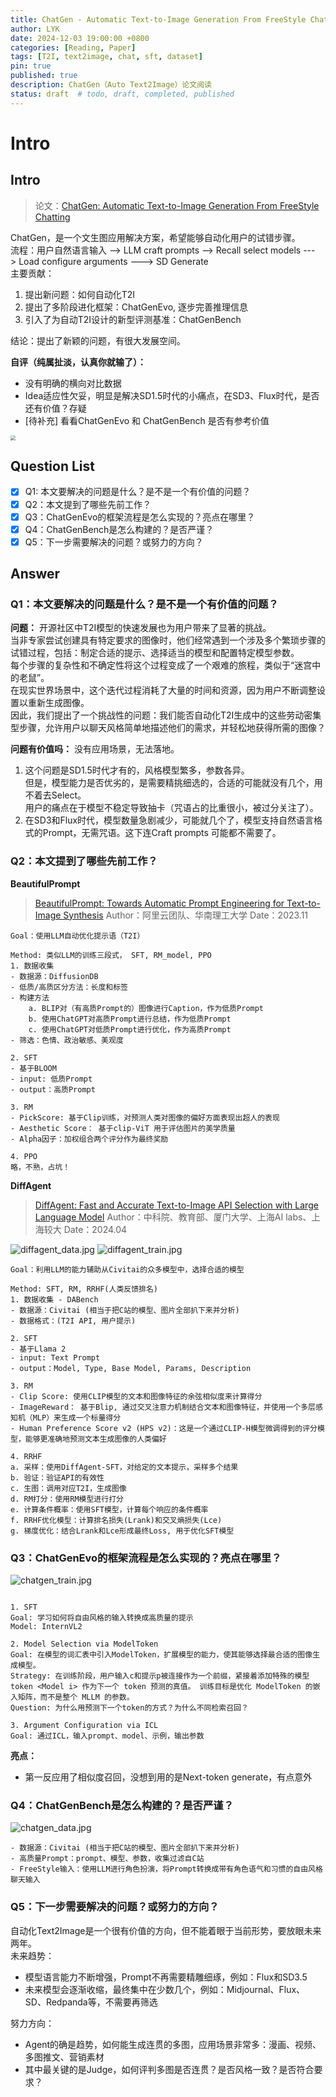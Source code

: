 ```yaml
---
title: ChatGen - Automatic Text-to-Image Generation From FreeStyle Chatting
author: LYK
date: 2024-12-03 19:00:00 +0800
categories: [Reading, Paper]
tags: [T2I, text2image, chat, sft, dataset]
pin: true
published: true
description: ChatGen（Auto Text2Image）论文阅读
status: draft  # todo, draft, completed, published
---
```



# Intro

## Intro  
> 论文：[ChatGen: Automatic Text-to-Image Generation From FreeStyle Chatting](https://arxiv.org/abs/2411.17176)  

ChatGen，是一个文生图应用解决方案，希望能够自动化用户的试错步骤。  
流程：用户自然语言输入 --> LLM craft prompts --> Recall select models ---> Load configure arguments ---> SD Generate  
主要贡献：
1. 提出新问题：如何自动化T2I
2. 提出了多阶段进化框架：ChatGenEvo, 逐步完善推理信息
3. 引入了为自动T2I设计的新型评测基准：ChatGenBench

结论：提出了新颖的问题，有很大发展空间。

**自评（纯属扯淡，认真你就输了）：** 
- 没有明确的横向对比数据
- Idea适应性欠妥，明显是解决SD1.5时代的小痛点，在SD3、Flux时代，是否还有价值？存疑
- [待补充] 看看ChatGenEvo 和 ChatGenBench 是否有参考价值

<img src="https://cloudflare-imgbed-4vb.pages.dev/file/1733304912011_chatgen_flow.jpg"  style="zoom: 50%;" />

## Question List
- [x] Q1: 本文要解决的问题是什么？是不是一个有价值的问题？
- [x] Q2：本文提到了哪些先前工作？
- [x] Q3：ChatGenEvo的框架流程是怎么实现的？亮点在哪里？
- [x] Q4：ChatGenBench是怎么构建的？是否严谨？
- [x] Q5：下一步需要解决的问题？或努力的方向？

## Answer
### Q1：本文要解决的问题是什么？是不是一个有价值的问题？
**问题：** 
开源社区中T2I模型的快速发展也为用户带来了显著的挑战。  
当非专家尝试创建具有特定要求的图像时，他们经常遇到一个涉及多个繁琐步骤的试错过程，包括：制定合适的提示、选择适当的模型和配置特定模型参数。  
每个步骤的复杂性和不确定性将这个过程变成了一个艰难的旅程，类似于“迷宫中的老鼠”。  
在现实世界场景中，这个迭代过程消耗了大量的时间和资源，因为用户不断调整设置以重新生成图像。   
因此，我们提出了一个挑战性的问题：我们能否自动化T2I生成中的这些劳动密集型步骤，允许用户以聊天风格简单地描述他们的需求，并轻松地获得所需的图像？

**问题有价值吗：**
没有应用场景，无法落地。  
1. 这个问题是SD1.5时代才有的，风格模型繁多，参数各异。   
但是，模型能力是否优劣的，是需要精挑细选的，合适的可能就没有几个，用不着去Select。  
用户的痛点在于模型不稳定导致抽卡（咒语占的比重很小，被过分关注了）。  
2. 在SD3和Flux时代，模型数量急剧减少，可能就几个了，模型支持自然语言格式的Prompt，无需咒语。这下连Craft prompts 可能都不需要了。

### Q2：本文提到了哪些先前工作？
**BeautifulPrompt**
> [BeautifulPrompt: Towards Automatic Prompt Engineering for Text-to-Image Synthesis](https://arxiv.org/pdf/2311.06752)
> Author：阿里云团队、华南理工大学
> Date：2023.11
> 

```angular2html
Goal：使用LLM自动优化提示语（T2I）  

Method: 类似LLM的训练三段式， SFT, RM_model, PPO  
1. 数据收集
- 数据源：DiffusionDB
- 低质/高质区分方法：长度和标签
- 构建方法
    a. BLIP对（有高质Prompt的）图像进行Caption，作为低质Prompt
    b. 使用ChatGPT对高质Prompt进行总结，作为低质Prompt
    c. 使用ChatGPT对低质Prompt进行优化，作为高质Prompt
- 筛选：色情、政治敏感、美观度

2. SFT
- 基于BLOOM
- input: 低质Prompt
- output：高质Prompt

3. RM
- PickScore: 基于Clip训练，对预测人类对图像的偏好方面表现出超人的表现
- Aesthetic Score： 基于clip-ViT 用于评估图片的美学质量
- Alpha因子：加权组合两个评分作为最终奖励

4. PPO
略，不熟，占坑！
```

**DiffAgent**
> [DiffAgent: Fast and Accurate Text-to-Image API Selection with Large Language Model](https://arxiv.org/abs/2404.01342)
> Author：中科院、教育部、厦门大学、上海AI labs、上海较大
> Date：2024.04
> 

![diffagent_data.jpg](https://cloudflare-imgbed-4vb.pages.dev/file/1733302905672_diffagent_data.jpg)
![diffagent_train.jpg](https://cloudflare-imgbed-4vb.pages.dev/file/1733302966237_diffagent_train.jpg)
```angular2html
Goal：利用LLM的能力辅助从Civitai的众多模型中，选择合适的模型

Method: SFT, RM, RRHF(人类反馈排名)
1. 数据收集 - DABench
- 数据源：Civitai (相当于把C站的模型、图片全部扒下来并分析)
- 数据格式：(T2I API, 用户提示)

2. SFT
- 基于Llama 2
- input: Text Prompt
- output：Model, Type, Base Model, Params, Description

3. RM
- Clip Score: 使用CLIP模型的文本和图像特征的余弦相似度来计算得分
- ImageReward： 基于Blip, 通过交叉注意力机制结合文本和图像特征，并使用一个多层感知机（MLP）来生成一个标量得分
- Human Preference Score v2 (HPS v2)：这是一个通过CLIP-H模型微调得到的评分模型，能够更准确地预测文本生成图像的人类偏好

4. RRHF
a. 采样：使用DiffAgent-SFT，对给定的文本提示，采样多个结果
b. 验证：验证API的有效性
c. 生图：调用对应T2I，生成图像
d. RM打分：使用RM模型进行打分
e. 计算条件概率：使用SFT模型，计算每个响应的条件概率
f. RRHF优化模型：计算排名损失(Lrank)和交叉熵损失(Lce)
g. 梯度优化：结合Lrank和Lce形成最终Loss, 用于优化SFT模型
```

### Q3：ChatGenEvo的框架流程是怎么实现的？亮点在哪里？
![chatgen_train.jpg](https://cloudflare-imgbed-4vb.pages.dev/file/1733303470495_chatgen_train.jpg)
```angular2html

1. SFT
Goal: 学习如何将自由风格的输入转换成高质量的提示
Model: InternVL2

2. Model Selection via ModelToken
Goal: 在模型的词汇表中引入ModelToken，扩展模型的能力，使其能够选择最合适的图像生成模型。
Strategy: 在训练阶段，用户输入c和提示p被连接作为一个前缀，紧接着添加特殊的模型 token <Model i> 作为下一个 token 预测的真值。 训练目标是优化 ModelToken 的嵌入矩阵，而不是整个 MLLM 的参数。
Question: 为什么用预测下一个token的方式？为什么不同检索召回？
  
3. Argument Configuration via ICL
Goal: 通过ICL，输入prompt、model、示例，输出参数
```

**亮点：**  
- 第一反应用了相似度召回，没想到用的是Next-token generate，有点意外

### Q4：ChatGenBench是怎么构建的？是否严谨？
![chatgen_data.jpg](https://cloudflare-imgbed-4vb.pages.dev/file/1733304678876_chatgen_data.jpg)
```angular2html
- 数据源：Civitai (相当于把C站的模型、图片全部扒下来并分析)
- 高质量Prompt：prompt、模型、参数，收集过滤自C站
- FreeStyle输入：使用LLM进行角色扮演，将Prompt转换成带有角色语气和习惯的自由风格聊天输入
```

### Q5：下一步需要解决的问题？或努力的方向？
自动化Text2Image是一个很有价值的方向，但不能着眼于当前形势，要放眼未来两年。   
未来趋势：  
- 模型语言能力不断增强，Prompt不再需要精雕细琢，例如：Flux和SD3.5
- 未来模型会逐渐收缩，最终集中在少数几个，例如：Midjournal、Flux、SD、Redpanda等，不需要再筛选

努力方向：
- Agent的确是趋势，如何能生成连贯的多图，应用场景非常多：漫画、视频、多图推文、营销素材
- 其中最关键的是Judge，如何评判多图是否连贯？是否风格一致？是否符合要求？




